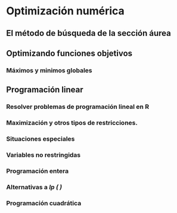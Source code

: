 # Optimización numérica

## El método de búsqueda de la sección áurea


## Optimizando funciones objetivos
### Máximos y minimos globales


## Programación linear
### Resolver problemas de programación lineal en R
### Maximización y otros tipos de restricciones.
### Situaciones especiales
### Variables no restringidas
### Programación entera
### Alternativas a *lp ( )*
### Programación cuadrática
